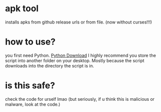 # apk tool
installs apks from github release urls or from file. (now without curses!!!)

# how to use?
you first need Python. [Python Download](https://www.python.org/ftp/python/3.13.2/python-3.13.2-amd64.exe)
I highly recommend you store the script into another folder on your desktop. Mostly because the script downloads into the directory the script is in.

# is this safe?
check the code for urself lmao
(but seriously, if u think this is malicious or malware, look at the code.)


